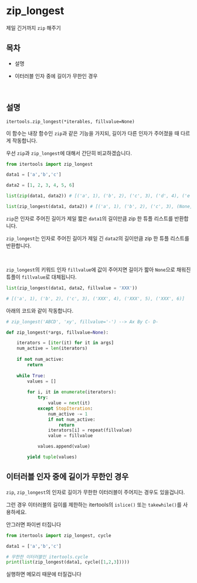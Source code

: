 # zip_longest

제일 긴거까지 `zip` 해주기

## 목차

* 설명

* 이터러블 인자 중에 길이가 무한인 경우
<br>

## 설명

`itertools.zip_longest(*iterables, fillvalue=None)`

이 함수는 내장 함수인 `zip`과 같은 기능을 가지되, 길이가 다른 인자가 주어졌을 때 다르게 작동합니다.

우선 `zip`과 `zip_longest`에 대해서 간단히 비교하겠습니다.


```python
from itertools import zip_longest

data1 = ['a','b','c']

data2 = [1, 2, 3, 4, 5, 6]

list(zip(data1, data2)) # [('a', 1), ('b', 2), ('c', 3), ('d', 4), ('e', 5)]

list(zip_longest(data1, data2)) # [('a', 1), ('b', 2), ('c', 3), (None, 4), (None, 5), (None, 6)]
```

`zip`은 인자로 주어진 길이가 제일 짧은 `data1`의 길이만큼 zip 한 튜플 리스트를 반환합니다.

`zip_longest`는 인자로 주어진 길이가 제일 긴 `data2`의 길이만큼 zip 한 튜플 리스트를 반환합니다.

<br>

`zip_longest`의 키워드 인자 `fillvalue`에 값이 주어지면 길이가 짧아 `None`으로 채워진 튜플이 `fillvalue`로 대체됩니다.

```python
list(zip_longest(data1, data2, fillvalue = 'XXX'))

# [('a', 1), ('b', 2), ('c', 3), ('XXX', 4), ('XXX', 5), ('XXX', 6)]
```

아래의 코드와 같이 작동합니다.

```python
# zip_longest('ABCD', 'xy', fillvalue='-') --> Ax By C- D-

def zip_longest(*args, fillvalue=None):

    iterators = [iter(it) for it in args] 
    num_active = len(iterators) 
    
    if not num_active:
        return 
        
    while True:
        values = []
        
        for i, it in enumerate(iterators):
            try:
                value = next(it)
            except StopIteration:
                num_active -= 1                 
                if not num_active:
                    return 
                iterators[i] = repeat(fillvalue) 
                value = fillvalue

            values.append(value)

        yield tuple(values)
```

## 이터러블 인자 중에 길이가 무한인 경우

`zip`, `zip_longest`의 인자로 길이가 무한한 이터러블이 주어지는 경우도 있을겁니다.

그런 경우 이터러블의 길이를 제한하는 itertools의 `islice()` 또는 `takewhile()`를 사용하세요.

안그러면 파이썬 터집니다

```python
from itertools import zip_longest, cycle

data1 = ['a','b','c']

# 무한한 이터러블인 itertools.cycle
print(list(zip_longest(data1, cycle([1,2,3]))))
```

실행하면 메모리 때문에 터질겁니다